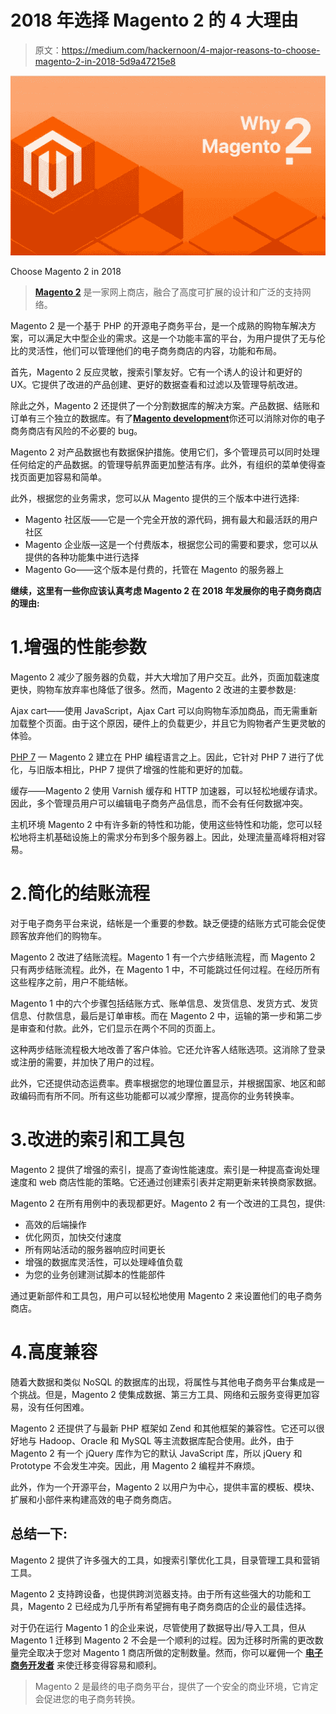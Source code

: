 # 2018 年选择 Magento 2 的 4 大理由

> 原文：<https://medium.com/hackernoon/4-major-reasons-to-choose-magento-2-in-2018-5d9a47215e8>

![](img/39c3349c7586dee0dfbcd9cdef96caae.png)

Choose Magento 2 in 2018

> [**Magento 2**](https://magento.com/) 是一家网上商店，融合了高度可扩展的设计和广泛的支持网络。

Magento 2 是一个基于 PHP 的开源电子商务平台，是一个成熟的购物车解决方案，可以满足大中型企业的需求。这是一个功能丰富的平台，为用户提供了无与伦比的灵活性，他们可以管理他们的电子商务商店的内容，功能和布局。

首先，Magento 2 反应灵敏，搜索引擎友好。它有一个诱人的设计和更好的 UX。它提供了改进的产品创建、更好的数据查看和过滤以及管理导航改进。

除此之外，Magento 2 还提供了一个分割数据库的解决方案。产品数据、结账和订单有三个独立的数据库。有了[**Magento development**](https://www.goodfirms.co/directory/platforms/ecommerce-web-development-companies/magento)你还可以消除对你的电子商务商店有风险的不必要的 bug。

Magento 2 对产品数据也有数据保护措施。使用它们，多个管理员可以同时处理任何给定的产品数据。的管理导航界面更加整洁有序。此外，有组织的菜单使得查找页面更加容易和简单。

此外，根据您的业务需求，您可以从 Magento 提供的三个版本中进行选择:

*   Magento 社区版——它是一个完全开放的源代码，拥有最大和最活跃的用户社区
*   Magento 企业版—这是一个付费版本，根据您公司的需要和要求，您可以从提供的各种功能集中进行选择
*   Magento Go——这个版本是付费的，托管在 Magento 的服务器上

**继续，这里有一些你应该认真考虑 Magento 2 在 2018 年发展你的电子商务商店的理由:**

# 1.增强的性能参数

Magento 2 减少了服务器的负载，并大大增加了用户交互。此外，页面加载速度更快，购物车放弃率也降低了很多。然而，Magento 2 改进的主要参数是:

Ajax cart——使用 JavaScript，Ajax Cart 可以向购物车添加商品，而无需重新加载整个页面。由于这个原因，硬件上的负载更少，并且它为购物者产生更灵敏的体验。

[PHP 7](http://php.net/manual/en/migration70.new-features.php) — Magento 2 建立在 PHP 编程语言之上。因此，它针对 PHP 7 进行了优化，与旧版本相比，PHP 7 提供了增强的性能和更好的加载。

缓存——Magento 2 使用 Varnish 缓存和 HTTP 加速器，可以轻松地缓存请求。因此，多个管理员用户可以编辑电子商务产品信息，而不会有任何数据冲突。

主机环境 Magento 2 中有许多新的特性和功能，使用这些特性和功能，您可以轻松地将主机基础设施上的需求分布到多个服务器上。因此，处理流量高峰将相对容易。

# 2.简化的结账流程

对于电子商务平台来说，结帐是一个重要的参数。缺乏便捷的结账方式可能会促使顾客放弃他们的购物车。

Magento 2 改进了结账流程。Magento 1 有一个六步结账流程，而 Magento 2 只有两步结账流程。此外，在 Magento 1 中，不可能跳过任何过程。在经历所有这些程序之前，用户不能结帐。

Magento 1 中的六个步骤包括结账方式、账单信息、发货信息、发货方式、发货信息、付款信息，最后是订单审核。而在 Magento 2 中，运输的第一步和第二步是审查和付款。此外，它们显示在两个不同的页面上。

这种两步结账流程极大地改善了客户体验。它还允许客人结账选项。这消除了登录或注册的需要，并加快了用户的过程。

此外，它还提供动态运费率。费率根据您的地理位置显示，并根据国家、地区和邮政编码而有所不同。所有这些功能都可以减少摩擦，提高你的业务转换率。

# 3.改进的索引和工具包

Magento 2 提供了增强的索引，提高了查询性能速度。索引是一种提高查询处理速度和 web 商店性能的策略。它还通过创建索引表并定期更新来转换商家数据。

Magento 2 在所有用例中的表现都更好。Magento 2 有一个改进的工具包，提供:

*   高效的后端操作
*   优化网页，加快交付速度
*   所有网站活动的服务器响应时间更长
*   增强的数据库灵活性，可以处理峰值负载
*   为您的业务创建测试脚本的性能部件

通过更新部件和工具包，用户可以轻松地使用 Magento 2 来设置他们的电子商务商店。

# 4.高度兼容

随着大数据和类似 NoSQL 的数据库的出现，将属性与其他电子商务平台集成是一个挑战。但是，Magento 2 使集成数据、第三方工具、网络和云服务变得更加容易，没有任何困难。

Magento 2 还提供了与最新 PHP 框架如 Zend 和其他框架的兼容性。它还可以很好地与 Hadoop、Oracle 和 MySQL 等主流数据库配合使用。此外，由于 Magento 2 有一个 jQuery 库作为它的默认 JavaScript 库，所以 jQuery 和 Prototype 不会发生冲突。因此，用 Magento 2 编程并不麻烦。

此外，作为一个开源平台，Magento 2 以用户为中心，提供丰富的模板、模块、扩展和小部件来构建高效的电子商务商店。

## **总结一下:**

Magento 2 提供了许多强大的工具，如搜索引擎优化工具，目录管理工具和营销工具。

Magento 2 支持跨设备，也提供跨浏览器支持。由于所有这些强大的功能和工具，Magento 2 已经成为几乎所有希望拥有电子商务商店的企业的最佳选择。

对于仍在运行 Magento 1 的企业来说，尽管使用了数据导出/导入工具，但从 Magento 1 迁移到 Magento 2 不会是一个顺利的过程。因为迁移时所需的更改数量完全取决于您对 Magento 1 商店所做的定制数量。然而，你可以雇佣一个 [**电子商务开发者**](https://www.goodfirms.co/directory/platforms/ecommerce-web-development-companies) 来使迁移变得容易和顺利。

> Magento 2 是最终的电子商务平台，提供了一个安全的商业环境，它肯定会促进您的电子商务转换。